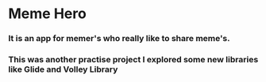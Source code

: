 # Meme Hero

### It is an app for memer's who really like to share meme's.

### This was another practise project I explored some new libraries like Glide and Volley Library

